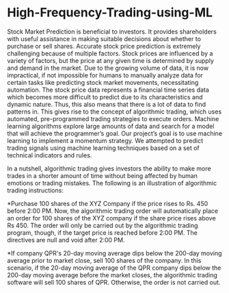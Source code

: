 # High-Frequency-Trading-using-ML
Stock Market Prediction is beneficial to investors. It provides shareholders with useful assistance in making suitable decisions about whether to purchase or sell shares. Accurate stock price prediction is extremely challenging because of multiple factors. Stock prices are influenced by a variety of factors, but the price at any given time is determined by supply and demand in the market. Due to the growing volume of data, it is now impractical, if not impossible for humans to manually analyze data for certain tasks like predicting stock market movements, necessitating automation. The stock price data represents a financial time series data which becomes more difficult to predict due to its characteristics and dynamic nature. Thus, this also means that there is a lot of data to find patterns in. This gives rise to the concept of algorithmic trading, which uses automated, pre-programmed trading strategies to execute orders. Machine learning algorithms explore large amounts of data and search for a model that will achieve the programmer’s goal. Our project’s goal is to use machine learning to implement a momentum strategy. We attempted to predict trading signals using machine learning techniques based on a set of technical indicators and rules.

In a nutshell, algorithmic trading gives investors the ability to make more trades in a shorter amount of time without being affected by human emotions or trading mistakes. The following is an illustration of algorithmic trading instructions:

*Purchase 100 shares of the XYZ Company if the price rises to Rs. 450 before 2:00 PM. Now, the algorithmic trading order will automatically place an order for 100 shares of the XYZ company if the share price rises above Rs 450. The order will only be carried out by the algorithmic trading program, though, if the target price is reached before 2:00 PM. The directives are null and void after 2:00 PM.

*If company QPR's 20-day moving average dips below the 200-day moving average prior to market close, sell 100 shares of the company. In this scenario, if the 20-day moving average of the QPR company dips below the 200-day moving average before the market closes, the algorithmic trading software will sell 100 shares of QPR. Otherwise, the order is not carried out.

